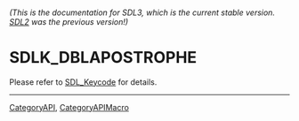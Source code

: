 ###### (This is the documentation for SDL3, which is the current stable version. [SDL2](https://wiki.libsdl.org/SDL2/) was the previous version!)
# SDLK_DBLAPOSTROPHE

Please refer to [SDL_Keycode](SDL_Keycode) for details.

----
[CategoryAPI](CategoryAPI), [CategoryAPIMacro](CategoryAPIMacro)

